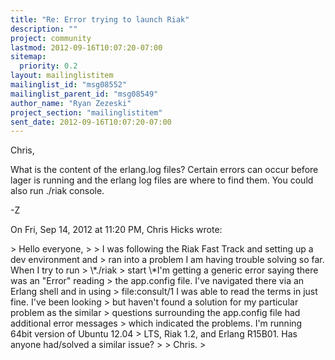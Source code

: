 ```yaml
---
title: "Re: Error trying to launch Riak"
description: ""
project: community
lastmod: 2012-09-16T10:07:20-07:00
sitemap:
  priority: 0.2
layout: mailinglistitem
mailinglist_id: "msg08552"
mailinglist_parent_id: "msg08549"
author_name: "Ryan Zezeski"
project_section: "mailinglistitem"
sent_date: 2012-09-16T10:07:20-07:00
---
```



Chris,

What is the content of the erlang.log files? Certain errors can occur
before lager is running and the erlang log files are where to find them.
 You could also run ./riak console.

-Z

On Fri, Sep 14, 2012 at 11:20 PM, Chris Hicks
wrote:

&gt; Hello everyone,
&gt;
&gt; I was following the Riak Fast Track and setting up a dev environment and
&gt; ran into a problem I am having trouble solving so far. When I try to run 
&gt; \\*./riak
&gt; start \\*I'm getting a generic error saying there was an "Error" reading
&gt; the app.config file. I've navigated there via an Erlang shell and in using
&gt; file:consult/1 I was able to read the terms in just fine. I've been looking
&gt; but haven't found a solution for my particular problem as the similar
&gt; questions surrounding the app.config file had additional error messages
&gt; which indicated the problems. I'm running 64bit version of Ubuntu 12.04
&gt; LTS, Riak 1.2, and Erlang R15B01. Has anyone had/solved a similar issue?
&gt;
&gt; Chris.
&gt;

